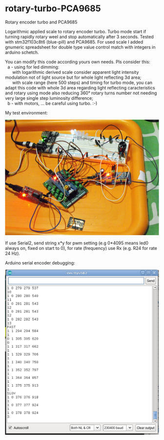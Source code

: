 # rotary-turbo-PCA9685
Rotary encoder turbo and PCA9685


Logarithmic applied scale to rotary encoder turbo. Turbo mode start if turning rapidly rotary weel and stop automatically after 3 seconds. Tested with stm32f103c8t6 (blue-pill) and PCA9685.
For used scale I added gnumeric spreadsheet for double type value control match with integers in arduino schetch.

You can modify this code according yours own needs.
Pls consider this: <br />
&nbsp;&nbsp;a - using for led dimming: <br />
&nbsp;&nbsp;&nbsp;&nbsp;&nbsp;&nbsp;with logarithmic derived scale consider apparent light intensity modulation not of light source but for whole light reflecting 3d area; <br />
&nbsp;&nbsp;&nbsp;&nbsp;&nbsp;&nbsp;with scale range (here 500 steps) and timing for turbo mode, you can adapt this code with whole 3d area regarding light reflecting caracteristics and rotary using mode also reducing 360° rotary turns number not needing very large single step luminosity difference; <br />
&nbsp;&nbsp;b - with motors, ... be  careful using turbo. :-)


My test environment:

![alt text](https://github.com/hvcoabtap/rotary-turbo-PCA9685/blob/master/Testing.JPG?raw=true)

If use Serial2, send string x\*y for pwm setting (e.g 0\*4095 means led0 always on, fixed on start to 0), for rate (frequency) use Rx (e.g. R24 for rate 24 Hz).


Arduino serial encoder debugging:

![alt text](https://github.com/hvcoabtap/rotary-turbo-PCA9685/blob/master/Screenshot%20at%202020-06-26%2016-52-42.png?raw=true)
